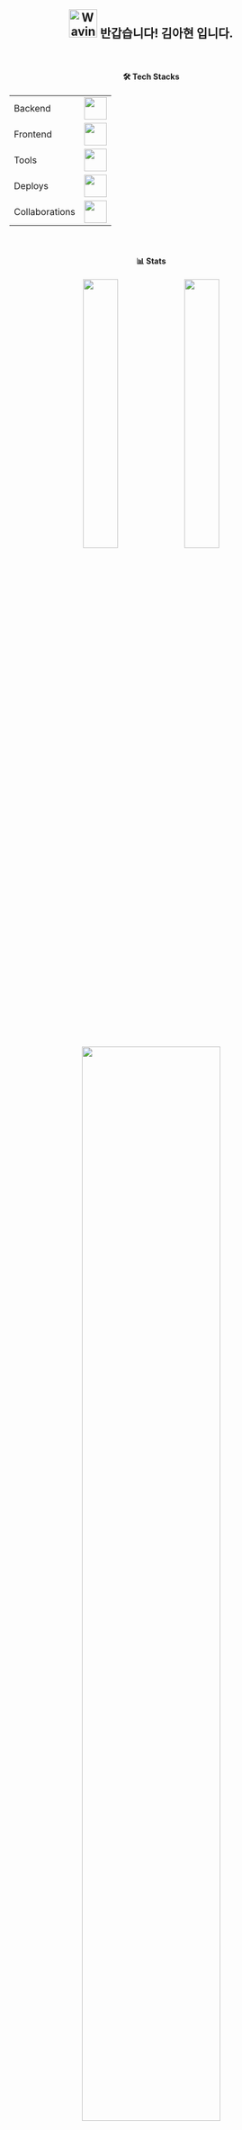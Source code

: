 <!--
**may54ther/may54ther** is a ✨ _special_ ✨ repository because its `README.md` (this file) appears on your GitHub profile.

Here are some ideas to get you started:

- 🔭 I’m currently working on ...
- 🌱 I’m currently learning ...
- 👯 I’m looking to collaborate on ...
- 🤔 I’m looking for help with ...
- 💬 Ask me about ...
- 📫 How to reach me: ...
- 😄 Pronouns: ...
- ⚡ Fun fact: ...

-->
<div align=center>
  <h2>
    <img src="https://raw.githubusercontent.com/Tarikul-Islam-Anik/Animated-Fluent-Emojis/master/Emojis/Hand%20gestures/Waving%20Hand%20Light%20Skin%20Tone.png" alt="Waving Hand Light Skin Tone" width="50" height="50" /> 
    반갑습니다! 김아현 입니다. 
  </h2>
  <br/> 

  <h4> 🛠 Tech Stacks </h4>
  <table>
    <tbody>
      <tr>
        <td>Backend</td>
        <td>
          <img src="https://skillicons.dev/icons?i=java,spring,hibernate,mysql" height="40" />
        </td>
      </tr>
      <tr>
        <td>Frontend</td>
        <td>
          <img src="https://skillicons.dev/icons?i=html,css,js,react,bootstrap" height="40" />
        </td>
      </tr>
      <tr>
        <td>Tools</td>
        <td>
          <img src="https://skillicons.dev/icons?i=git,vscode,idea,bash" height="40" />
        </td>
      </tr>
      <tr>
        <td>Deploys</td>
        <td>
          <img src="https://skillicons.dev/icons?i=docker,githubactions,vercel,aws,linux" height="40" />
        </td>
      </tr>
      <tr>
        <td>Collaborations</td>
        <td>
          <img src="https://skillicons.dev/icons?i=discord,notion,figma,postman" height="40" />
        </td>
      </tr>
    </tbody>
  </table>
  <br/> 
	
  <h4> 📊 Stats </h4>
  <img src="http://github-profile-summary-cards.vercel.app/api/cards/stats?username=may54ther&theme=algolia" width="35%" />
		<img src="http://github-profile-summary-cards.vercel.app/api/cards/repos-per-language?username=may54ther&theme=algolia" width="35%" />
  <img src="http://github-profile-summary-cards.vercel.app/api/cards/profile-details?username=may54ther&theme=algolia" width="70%" />
  
</div>
